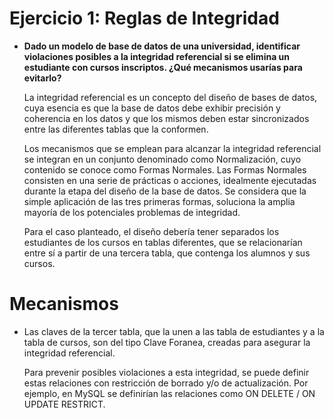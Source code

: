 # Ejercicio 1: Reglas de Integridad

- **Dado un modelo de base de datos de una universidad, identificar violaciones posibles a la integridad referencial si se elimina un estudiante con cursos inscriptos. ¿Qué mecanismos usarías para evitarlo?**


    La integridad referencial es un concepto del diseño de bases de datos, cuya esencia es que la base de datos debe exhibir precisión y coherencia en los datos y que los mismos deben estar sincronizados entre las diferentes tablas que la conformen. 

    Los mecanismos que se emplean para alcanzar la integridad referencial se integran en un conjunto denominado como Normalización, cuyo contenido se conoce como Formas Normales. Las Formas Normales consisten en una serie de prácticas o acciones, idealmente ejecutadas durante la etapa del diseño de la base de datos. Se considera que la simple aplicación de las tres primeras formas, soluciona la amplia mayoría de los potenciales problemas de integridad.

    Para el caso planteado, el diseño debería tener separados los estudiantes de los cursos en tablas diferentes, que se relacionarían entre sí a partir de una tercera tabla, que contenga los alumnos y sus cursos.

# Mecanismos

- Las claves de la tercer tabla, que la unen a las tabla de estudiantes y a la tabla de cursos, son del tipo Clave Foranea, creadas para asegurar la integridad referencial. 

    Para prevenir posibles violaciones a esta integridad, se puede definir estas relaciones con restricción de borrado y/o de actualización. Por ejemplo, en MySQL se definirían las relaciones como ON DELETE / ON UPDATE RESTRICT.